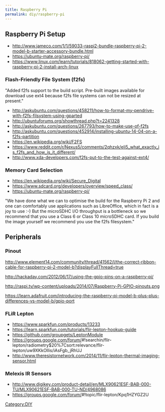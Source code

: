 ```yaml
---
title: Raspberry Pi
permalink: diy/raspberry-pi
---
```


Raspberry Pi Setup
------------------

-   <http://www.jameco.com/1/1/59033-raspi2-bundle-raspberry-pi-2-model-b-starter-accessory-bundle.html>
-   <https://ubuntu-mate.org/raspberry-pi/>
-   <https://www.linux.com/learn/tutorials/818062-getting-started-with-raspberry-pi-2-install-arch-linux>

### Flash-Friendly File System (f2fs)

"Added f2fs support to the build script. Pre-built images available for download use ext4 because f2fs file systems can not be resized at present."

-   <http://askubuntu.com/questions/458211/how-to-format-my-pendrive-with-f2fs-filsystem-using-gparted>
-   <http://ubuntuforums.org/showthread.php?t=2241328>
-   <http://askubuntu.com/questions/267793/how-to-make-use-of-f2fs>
-   <http://askubuntu.com/questions/452914/installing-ubuntu-14-04-on-a-f2fs-partition>
-   <https://en.wikipedia.org/wiki/F2FS>
-   <https://www.reddit.com/r/Nexus5/comments/2qhzxk/eli5_what_exactly_is_f2fs_and_how_is_it_different/>
-   <http://www.xda-developers.com/f2fs-put-to-the-test-against-ext4/>

### Memory Card Selection

-   <https://en.wikipedia.org/wiki/Secure_Digital>
-   <https://www.sdcard.org/developers/overview/speed_class/>
-   <https://ubuntu-mate.org/raspberry-pi/>

"We have done what we can to optimise the build for the Raspberry Pi 2 and one can comfortably use applications such as LibreOffice, which in fact is a joy to use :-) But the microSDHC I/O throughput is a bottleneck so we recommend that you use a Class 6 or Class 10 microSDHC card. If you build the image yourself we recommend you use the f2fs filesystem."

Peripherals
-----------

### Pinout

<http://www.element14.com/community/thread/41562/l/the-correct-ribbon-cable-for-raspberry-pi-2-model-b?displayFullThread=true>

<http://hackaday.com/2012/06/17/using-the-gpio-pins-on-a-raspberry-pi/>

<http://raspi.tv/wp-content/uploads/2014/07/Raspberry-Pi-GPIO-pinouts.png>

<https://learn.adafruit.com/introducing-the-raspberry-pi-model-b-plus-plus-differences-vs-model-b/gpio-port>

### FLiR Lepton

-   <https://www.sparkfun.com/products/13233>
-   <https://learn.sparkfun.com/tutorials/flir-lepton-hookup-guide>
-   <https://github.com/groupgets/LeptonModule>
-   <https://groups.google.com/forum/>\#!searchin/flir-lepton/radiometry\$20%7Csort:relevance/flir-lepton/uw9XKkOllis/iAsFgb_jRhUJ
-   <http://www.theresistornetwork.com/2014/11/flir-lepton-thermal-imaging-sensor.html>

### Melexis IR Sensors

-   <http://www.digikey.com/product-detail/en/MLX90621ESF-BAB-000-TU/MLX90621ESF-BAB-000-TU-ND/4968086>
-   <https://groups.google.com/forum/>\#!topic/flir-lepton/Kpq1HZYGZ2U

[Category:DIY](/Category:DIY "wikilink")
